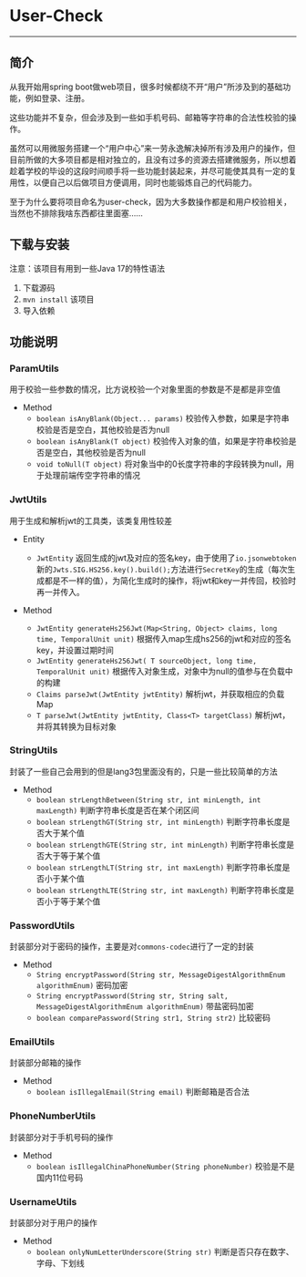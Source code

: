 # User-Check

---
## 简介

从我开始用spring boot做web项目，很多时候都绕不开“用户”所涉及到的基础功能，例如登录、注册。</p>
这些功能并不复杂，但会涉及到一些如手机号码、邮箱等字符串的合法性校验的操作。</p>
虽然可以用微服务搭建一个“用户中心”来一劳永逸解决掉所有涉及用户的操作，但目前所做的大多项目都是相对独立的，且没有过多的资源去搭建微服务，所以想着趁着学校的毕设的这段时间顺手将一些功能封装起来，并尽可能使其具有一定的复用性，以便自己以后做项目方便调用，同时也能锻炼自己的代码能力。</p>
至于为什么要将项目命名为user-check，因为大多数操作都是和用户校验相关，当然也不排除我啥东西都往里面塞……

## 下载与安装
注意：该项目有用到一些Java 17的特性语法 </p>
1. 下载源码
2. `mvn install` 该项目
3. 导入依赖

## 功能说明
### ParamUtils
用于校验一些参数的情况，比方说校验一个对象里面的参数是不是都是非空值

- Method 
  - `boolean isAnyBlank(Object... params)` 校验传入参数，如果是字符串校验是否是空白，其他校验是否为null
  - `boolean isAnyBlank(T object)` 校验传入对象的值，如果是字符串校验是否是空白，其他校验是否为null
  - `void toNull(T object)` 将对象当中的0长度字符串的字段转换为null，用于处理前端传空字符串的情况

### JwtUtils
用于生成和解析jwt的工具类，该类复用性较差

- Entity
  - `JwtEntity` 返回生成的jwt及对应的签名key，由于使用了`io.jsonwebtoken`新的`Jwts.SIG.HS256.key().build();`方法进行`SecretKey`的生成（每次生成都是不一样的值），为简化生成时的操作，将jwt和key一并传回，校验时再一并传入。

- Method
  - `JwtEntity generateHs256Jwt(Map<String, Object> claims, long time, TemporalUnit unit)` 根据传入map生成hs256的jwt和对应的签名key，并设置过期时间
  - `JwtEntity generateHs256Jwt( T sourceObject, long time, TemporalUnit unit)` 根据传入对象生成，对象中为null的值参与在负载中的构建
  - `Claims parseJwt(JwtEntity jwtEntity)` 解析jwt，并获取相应的负载Map
  - `T parseJwt(JwtEntity jwtEntity, Class<T> targetClass)` 解析jwt，并将其转换为目标对象

### StringUtils
封装了一些自己会用到的但是lang3包里面没有的，只是一些比较简单的方法
- Method
  - `boolean strLengthBetween(String str, int minLength, int maxLength)` 判断字符串长度是否在某个闭区间
  - `boolean strLengthGT(String str, int minLength)` 判断字符串长度是否大于某个值
  - `boolean strLengthGTE(String str, int minLength)` 判断字符串长度是否大于等于某个值
  - `boolean strLengthLT(String str, int maxLength)` 判断字符串长度是否小于某个值
  - `boolean strLengthLTE(String str, int maxLength)` 判断字符串长度是否小于等于某个值

### PasswordUtils
封装部分对于密码的操作，主要是对`commons-codec`进行了一定的封装
- Method
  - `String encryptPassword(String str, MessageDigestAlgorithmEnum algorithmEnum)` 密码加密
  - `String encryptPassword(String str, String salt, MessageDigestAlgorithmEnum algorithmEnum)` 带盐密码加密
  - `boolean comparePassword(String str1, String str2)` 比较密码  

### EmailUtils
封装部分邮箱的操作
- Method
  - `boolean isIllegalEmail(String email)` 判断邮箱是否合法

### PhoneNumberUtils
封装部分对于手机号码的操作
- Method
  - `boolean isIllegalChinaPhoneNumber(String phoneNumber)` 校验是不是国内11位号码

### UsernameUtils
封装部分对于用户的操作
- Method
  - `boolean onlyNumLetterUnderscore(String str)` 判断是否只存在数字、字母、下划线

